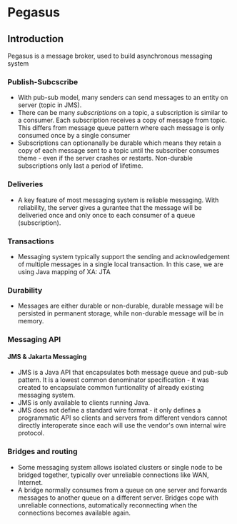 # Pegasus

## Introduction

Pegasus is a message broker, used to build asynchronous messaging system

### Publish-Subcscribe

- With pub-sub model, many senders can send messages to an entity on server (topic in JMS).
- There can be many *subscriptions* on a topic, a subscription is similar to a consumer. Each subscription receives a copy of message from topic. This differs from message queue pattern where each message is only consumed once by a single consumer
- Subscriptions can optionanally be durable which means they retain a copy of each message sent to a topic until the subscriber consumes theme - even if the server crashes or restarts. Non-durable subscriptions only last a period of lifetime.

### Deliveries

- A key feature of most messaging system is reliable messaging. With reliability, the server gives a gurantee that the message will be deliveried once and only once to each consumer of a queue (subscription).

### Transactions

- Messaging system typically support the sending and acknowledgement of multiple messages in a single local transaction. In this case, we are using Java mapping of XA: JTA

### Durability

- Messages are either durable or non-durable, durable message will be persisted in permanent storage, while non-durable message will be in memory.

### Messaging API

#### JMS & Jakarta Messaging

- JMS is a Java API that encapsulates both message queue and pub-sub pattern. It is a lowest common denominator specification - it was created to encapsulate common funtionality of already existing messaging system.
- JMS is only available to clients running Java.
- JMS does not define a standard wire format - it only defines a programmatic API so clients and servers from different vendors cannot directly interoperate since each will use the vendor's own internal wire protocol.

### Bridges and routing

- Some messaging system allows isolated clusters or single node to be bridged together, typically over unreliable connections like WAN, Internet.
- A bridge normally consumes from a queue on one server and forwards messages to another queue on a different server. Bridges cope with unreliable connections, automatically reconnecting when the connections becomes available again.